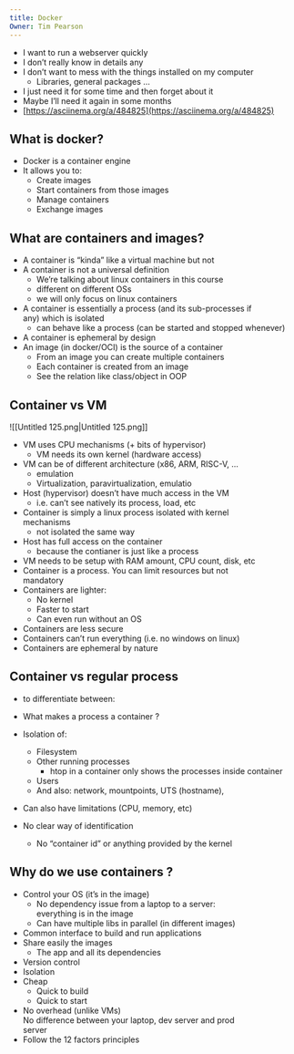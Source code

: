 ```yaml
---
title: Docker
Owner: Tim Pearson
---
```

- I want to run a webserver quickly
- I don’t really know in details any
- I don’t want to mess with the things installed on my computer
    - Libraries, general packages …
- I just need it for some time and then forget about it
- Maybe I’ll need it again in some months
- [https://asciinema.org/a/484825](https://asciinema.org/a/484825)
  
## What is docker?
- Docker is a container engine
- It allows you to:
    - Create images
    - Start containers from those images
    - Manage containers
    - Exchange images
## What are containers and images?
- A container is “kinda” like a virtual machine but not
- A container is not a universal definition
    - We’re talking about linux containers in this course
    - different on different OSs
    - we will only focus on linux containers
- A container is essentially a process (and its sub-processes if  
    any) which is isolated
    - can behave like a process (can be started and stopped whenever)
- A container is ephemeral by design
- An image (in docker/OCI) is the source of a container
    - From an image you can create multiple containers
    - Each container is created from an image
    - See the relation like class/object in OOP
  
## Container vs VM
![[Untitled 125.png|Untitled 125.png]]
- VM uses CPU mechanisms (+ bits of hypervisor)
    - VM needs its own kernel (hardware access)
- VM can be of different architecture (x86, ARM, RISC-V, …
    - emulation
    - Virtualization, paravirtualization, emulatio
- Host (hypervisor) doesn’t have much access in the VM
    - i.e. can’t see natively its process, load, etc
- Container is simply a linux process isolated with kernel  
    mechanisms
    - not isolated the same way
- Host has full access on the container
    - because the contianer is just like a process
- VM needs to be setup with RAM amount, CPU count, disk, etc
- Container is a process. You can limit resources but not  
    mandatory
- Containers are lighter:
    - No kernel
    - Faster to start
    - Can even run without an OS
- Containers are less secure
- Containers can’t run everything (i.e. no windows on linux)
- Containers are ephemeral by nature
## Container vs regular process
- to differentiate between:
- What makes a process a container ?
- Isolation of:
    - Filesystem
    - Other running processes
        - htop in a container only shows the processes inside container
    - Users
    - And also: network, mountpoints, UTS (hostname),
- Can also have limitations (CPU, memory, etc)
- No clear way of identification
    
    - No “container id” or anything provided by the kernel
    
      
    
      
    
## Why do we use containers ?
- Control your OS (it’s in the image)
    - No dependency issue from a laptop to a server:  
        everything is in the image
    - Can have multiple libs in parallel (in different images)
- Common interface to build and run applications
- Share easily the images
    - The app and all its dependencies
- Version control
- Isolation
- Cheap
    - Quick to build
    - Quick to start
- No overhead (unlike VMs)  
    No difference between your laptop, dev server and prod  
    server
- Follow the 12 factors principles